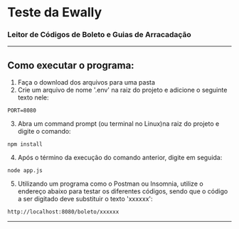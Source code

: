 # Teste da Ewally

### Leitor de Códigos de Boleto e Guias de Arracadação 
--------------

## Como executar o programa:

1. Faça o download dos arquivos para uma pasta
2. Crie um arquivo de nome '.env' na raiz do projeto e adicione o seguinte texto nele:
  ```
  PORT=8080
  ```
3. Abra um command prompt (ou terminal no Linux)na raiz do projeto e digite o comando:
  ```
  npm install
  ```
4. Após o término da execução do comando anterior, digite em seguida:
  ```
  node app.js
  ```
5. Utilizando um programa como o Postman ou Insomnia, utilize o endereço abaixo para testar os diferentes códigos, sendo que o código a ser digitado deve substituir o texto 'xxxxxx':
  ```
  http://localhost:8080/boleto/xxxxxx
  ```
  --------------
